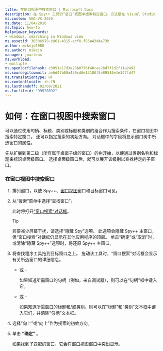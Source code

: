 ```yaml
---
title: 在窗口视图中搜索窗口 | Microsoft Docs
description: 在 Spy++ 工具的“窗口”视图中搜索特定窗口，方法是在 Visual Studio 中使用其句柄、标题、类或其标题和类的组合。
ms.custom: SEO-VS-2020
ms.date: 11/04/2016
ms.topic: how-to
helpviewer_keywords:
- windows, searching in Windows view
ms.assetid: 30306970-b861-4315-acf8-f86a43d4e73b
author: mikejo5000
ms.author: mikejo
manager: jmartens
ms.workload:
- multiple
ms.openlocfilehash: c0051a17d3a2360776f48cee2bd7f1d2f11a2492
ms.sourcegitcommit: ae6d47b09a439cd0e13180f5e89510e3e347fd47
ms.translationtype: HT
ms.contentlocale: zh-CN
ms.lasthandoff: 02/08/2021
ms.locfileid: "99920092"
---
```

# <a name="how-to-search-for-a-window-in-windows-view"></a>如何：在窗口视图中搜索窗口
可以通过使用句柄、标题、类别或标题和类别的组合作为搜索条件，在窗口视图中搜索特定窗口。 还可以指定搜索的初始方向。 对话框中的字段将显示窗口树中所选窗口的属性。

 先从扩展到第二级（所有属于桌面子级的窗口）的树开始，以便通过类别名称和标题来标识桌面级窗口。 选择桌面级窗口后，就可以展开该级别以查找特定的子窗口。

### <a name="to-search-for-a-window-in-windows-view"></a>在窗口视图中搜索窗口

1. 排列窗口，以使 Spy++、[窗口视图](../debugger/windows-view.md)窗口和目标窗口可见。

2. 从“搜索”菜单中选择“查找窗口”。

    此时将打开[“窗口搜索”对话框](../debugger/window-search-dialog-box.md)。

   > [!TIP]
   > 若要减少屏幕干扰，请选择“隐藏 Spy”选项。 此选项会隐藏 Spy++ 主窗口，但“窗口搜索”对话框仍显示在其他应用程序的顶部。 单击“确定”或“取消”时，或清除“隐藏 Spy++”选项时，将还原 Spy++ 主窗口。

3. 将查找程序工具拖到目标窗口之上。 拖动该工具时，“窗口搜索”对话框会显示有关所选窗口的详细信息。

   - 或 -

     如果知道所需窗口的句柄（例如，来自调试器），则可以在“句柄”框中键入它。

   - 或 -

     如果知道所需窗口的标题和/或类别，则可以在“标题”和“类别”文本框中键入它们，并清除“句柄”文本框。

4. 选择“向上”或“向上”作为搜索的初始方向。

5. 单击 **“确定”** 。

    如果找到了匹配的窗口，它会在[窗口视图](../debugger/windows-view.md)窗口中突出显示。